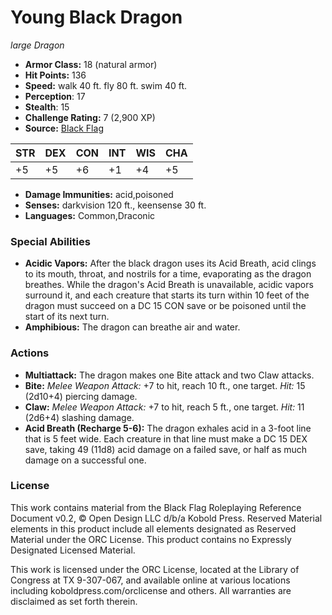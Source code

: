 # Young Black Dragon

*large* *Dragon*

- **Armor Class:** 18 (natural armor)
- **Hit Points:** 136 
- **Speed:** walk 40 ft. fly 80 ft. swim 40 ft.
- **Perception**: 17
- **Stealth**: 15
- **Challenge Rating:** 7 (2,900 XP)
- **Source:** [Black Flag](https://koboldpress.com/kpstore/product/tovrpg-pg-mv/)

| STR | DEX | CON | INT | WIS | CHA |
| --- | --- | --- | --- | --- | --- |
| +5 | +5 | +6 | +1 | +4 | +5 |

- **Damage Immunities:** acid,poisoned
- **Senses:** darkvision 120 ft., keensense 30 ft.
- **Languages:** Common,Draconic

### Special Abilities

- **Acidic Vapors:** After the black dragon uses its Acid Breath, acid clings to its mouth, throat, and nostrils for a time, evaporating as the dragon breathes. While the dragon's Acid Breath is unavailable, acidic vapors surround it, and each creature that starts its turn within 10 feet of the dragon must succeed on a DC 15 CON save or be poisoned until the start of its next turn.
- **Amphibious:** The dragon can breathe air and water.

### Actions

- **Multiattack:** The dragon makes one Bite attack and two Claw attacks.
- **Bite:** _Melee Weapon Attack:_ +7 to hit, reach 10 ft., one target. _Hit:_ 15 (2d10+4) piercing damage.
- **Claw:** _Melee Weapon Attack:_ +7 to hit, reach 5 ft., one target. _Hit:_ 11 (2d6+4) slashing damage.
- **Acid Breath (Recharge 5-6):** The dragon exhales acid in a 3-foot line that is 5 feet wide. Each creature in that line must make a DC 15 DEX save, taking 49 (11d8) acid damage on a failed save, or half as much damage on a successful one.


### License

This work contains material from the Black Flag Roleplaying Reference Document v0.2, © Open Design LLC d/b/a Kobold Press. Reserved Material elements in this product include all elements designated as Reserved Material under the ORC License. This product contains no Expressly Designated Licensed Material.

This work is licensed under the ORC License, located at the Library of Congress at TX 9-307-067, and available online at various locations including koboldpress.com/orclicense and others. All warranties are disclaimed as set forth therein.
